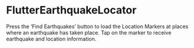 # FlutterEarthquakeLocator
Press the ‘Find Earthquakes’ button to load the Location Markers at places where an earthquake has taken place.
Tap on the marker to receive earthquake and location information.
